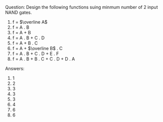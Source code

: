 Question: Design the following functions suing minmum number of 2 input NAND gates.

1. f = $\overline A$
2. f = A . B
3. f = A + B
4. f = A . B + C . D
5. f = A + B . C
6. f = A + $\overline B$ . C
7. f = A . B + C . D + E . F
8. f = A . B + B . C + C . D + D . A 

Answers:

1. 1
2. 2
3. 3
4. 3
5. 3
6. 4
7. 6
8. 6